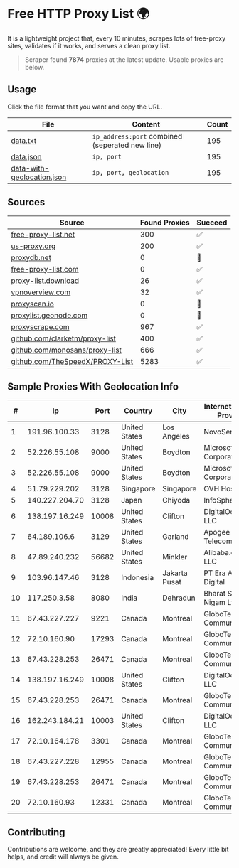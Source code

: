 
# Free HTTP Proxy List 🌍

It is a lightweight project that, every 10 minutes, scrapes lots of free-proxy sites, validates if it works, and serves a clean proxy list.


> Scraper found **7874** proxies at the latest update. Usable proxies are below.

## Usage

Click the file format that you want and copy the URL.


|File|Content|Count|
|----|-------|-----|
|[data.txt](https://raw.githubusercontent.com/themiralay/Proxy-List-World/master/data.txt)|`ip_address:port` combined (seperated new line)|195|
|[data.json](https://raw.githubusercontent.com/themiralay/Proxy-List-World/master/data.json)|`ip, port`|195|
|[data-with-geolocation.json](https://raw.githubusercontent.com/themiralay/Proxy-List-World/master/data-with-geolocation.json)|`ip, port, geolocation`|195|

## Sources

|Source|Found Proxies|Succeed|
|------|-------------|-------|
|[free-proxy-list.net](https://free-proxy-list.net)|300|✅|
|[us-proxy.org](https://www.us-proxy.org)|200|✅|
|[proxydb.net](http://proxydb.net)|0|🚫|
|[free-proxy-list.com](https://free-proxy-list.com/?page=&port=&type%5B%5D=http&type%5B%5D=https&up_time=0&search=Search)|0|✅|
|[proxy-list.download](https://www.proxy-list.download/HTTP)|26|✅|
|[vpnoverview.com](https://vpnoverview.com/privacy/anonymous-browsing/free-proxy-servers)|32|✅|
|[proxyscan.io](https://www.proxyscan.io)|0|🚫|
|[proxylist.geonode.com](https://proxylist.geonode.com/api/proxy-list?limit=300&page=1&sort_by=lastChecked&sort_type=desc&protocols=http,https)|0|🚫|
|[proxyscrape.com](https://api.proxyscrape.com/v2/?request=displayproxies&protocol=http&timeout=10000&country=all&ssl=all&anonymity=all)|967|✅|
|[github.com/clarketm/proxy-list](https://raw.githubusercontent.com/clarketm/proxy-list/master/proxy-list-raw.txt)|400|✅|
|[github.com/monosans/proxy-list](https://raw.githubusercontent.com/monosans/proxy-list/main/proxies/http.txt)|666|✅|
|[github.com/TheSpeedX/PROXY-List](https://raw.githubusercontent.com/TheSpeedX/PROXY-List/master/http.txt)|5283|✅|


## Sample Proxies With Geolocation Info

|#|Ip|Port|Country|City|Internet Service Provider|
|-|--|----|-------|----|-------------------------|
|1|191.96.100.33|3128|United States|Los Angeles|NovoServe B.V.|
|2|52.226.55.108|9000|United States|Boydton|Microsoft Corporation|
|3|52.226.55.108|9000|United States|Boydton|Microsoft Corporation|
|4|51.79.229.202|3128|Singapore|Singapore|OVH Hosting|
|5|140.227.204.70|3128|Japan|Chiyoda|InfoSphere|
|6|138.197.16.249|10008|United States|Clifton|DigitalOcean, LLC|
|7|64.189.106.6|3129|United States|Garland|Apogee Telecom Inc.|
|8|47.89.240.232|56682|United States|Minkler|Alibaba.com LLC|
|9|103.96.147.46|3128|Indonesia|Jakarta Pusat|PT Era Awan Digital|
|10|117.250.3.58|8080|India|Dehradun|Bharat Sanchar Nigam Ltd|
|11|67.43.227.227|9221|Canada|Montreal|GloboTech Communications|
|12|72.10.160.90|17293|Canada|Montreal|GloboTech Communications|
|13|67.43.228.253|26471|Canada|Montreal|GloboTech Communications|
|14|138.197.16.249|10008|United States|Clifton|DigitalOcean, LLC|
|15|67.43.228.253|26471|Canada|Montreal|GloboTech Communications|
|16|162.243.184.21|10003|United States|Clifton|DigitalOcean, LLC|
|17|72.10.164.178|3301|Canada|Montreal|GloboTech Communications|
|18|67.43.227.228|12955|Canada|Montreal|GloboTech Communications|
|19|67.43.228.253|26471|Canada|Montreal|GloboTech Communications|
|20|72.10.160.93|12331|Canada|Montreal|GloboTech Communications|



## Contributing

Contributions are welcome, and they are greatly appreciated! Every
little bit helps, and credit will always be given.

